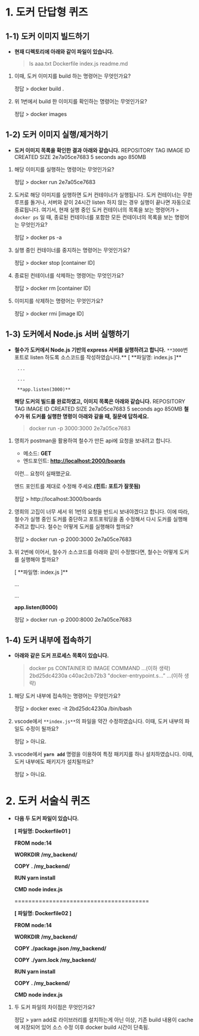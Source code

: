 # 1. 도커 단답형 퀴즈

## 1-1) 도커 이미지 빌드하기

- **현재 디렉토리에 아래와 같이 파일이 있습니다.**
  > ls
  > aaa.txt Dockerfile index.js readme.md

1. 이때, 도커 이미지를 build 하는 명령어는 무엇인가요?

   정답 > docker build .

2. 위 1번에서 build 한 이미지를 확인하는 명령어는 무엇인가요?

   정답 > docker images

## 1-2) 도커 이미지 실행/제거하기

- **도커 이미지 목록을 확인한 결과 아래와 같습니다.**
  REPOSITORY TAG IMAGE ID CREATED SIZE
  <none> <none> 2e7a05ce7683 5 seconds ago 850MB

1. 해당 이미지를 실행하는 명령어는 무엇인가요?

   정답 > docker run 2e7a05ce7683

1. 도커로 해당 이미지를 실행하면 도커 컨테이너가 실행됩니다. 도커 컨테이너는 무한 루프를 돌거나, 서버와 같이 24시간 listen 하지 않는 경우 실행이 끝나면 자동으로 종료됩니다. 여기서, 현재 실행 중인 도커 컨테이너의 목록을 보는 명령어가 `> docker ps` 일 때, 종료된 컨테이너를 포함한 모든 컨테이너의 목록을 보는 명령어는 무엇인가요?

   정답 > docker ps -a

1. 실행 중인 컨테이너를 중지하는 명령어는 무엇인가요?

   정답 > docker stop [container ID]

1. 종료된 컨테이너를 삭제하는 명령어는 무엇인가요?

   정답 > docker rm [container ID]

1. 이미지를 삭제하는 명령어는 무엇인가요?

   정답 > docker rmi [image ID]

## 1-3) 도커에서 Node.js 서버 실행하기

- **철수가 도커에서 Node.js 기반의 express 서버를 실행하려고 합니다.**
  `**3000`번 포트로 listen 하도록 소스코드를 작성하였습니다.\*\*
  [ **파일명: index.js ]\*\*

       ...

       ...

       **app.listen(3000)**

  **해당 도커의 빌드를 완료하였고, 이미지 목록은 아래와 같습니다.**
  REPOSITORY TAG IMAGE ID CREATED SIZE
  <none> <none> 2e7a05ce7683 5 seconds ago 850MB
  **철수가 위 도커를 실행한 명령이 아래와 같을 때, 질문에 답하세요.**

  > docker run -p 3000:3000 2e7a05ce7683

1. 영희가 postman을 활용하여 철수가 만든 api에 요청을 보내려고 합니다.

   - 메소드: **GET**
   - 엔드포인트: **[http://localhost:2000/boards](http://localhost:3000/boards로)**

   이런... 요청이 실패했군요.

   엔드 포인트를 제대로 수정해 주세요.**(힌트: 포트가 잘못됨)**

   정답 > http://localhost:3000/boards

2. 영희의 고집이 너무 세서 위 1번의 요청을 반드시 보내야겠다고 합니다. 이에 따라, 철수가 실행 중인 도커를 중단하고 포트포워딩을 좀 수정해서 다시 도커를 실행해 주려고 합니다. 철수는 어떻게 도커를 실행해야 할까요?

   정답 > docker run -p 2000:3000 2e7a05ce7683

3. 위 2번에 이어서, 철수가 소스코드를 아래와 같이 수정했다면, 철수는 어떻게 도커를 실행해야 할까요?

   [ **파일명: index.js ]\*\*

   ...

   ...

   **app.listen(8000)**

   정답 > docker run -p 2000:8000 2e7a05ce7683

## 1-4) 도커 내부에 접속하기

- **아래와 같은 도커 프로세스 목록이 있습니다.**
  > docker ps
  > CONTAINER ID IMAGE COMMAND ...(이하 생략)
  > 2bd25dc4230a c40ac2cb72b3 "docker-entrypoint.s…” ...(이하 생략)

1. 해당 도커 내부에 접속하는 명령어는 무엇인가요?

   정답 > docker exec -it 2bd25dc4230a /bin/bash

2. vscode에서 `**index.js**`의 파일을 약간 수정하였습니다. 이때, 도커 내부의 파일도 수정이 될까요?

   정답 > 아니요.

3. vscode에서 **`yarn add`** 명령을 이용하여 특정 패키지를 하나 설치하였습니다. 이때, 도커 내부에도 패키지가 설치될까요?

   정답 > 아니요.

# 2. 도커 서술식 퀴즈

- **다음 두 도커 파일이 있습니다.**

  **[ 파일명: Dockerfile01 ]**

  **FROM** **node:14**

  **WORKDIR** **/my_backend/**

  **COPY** **. /my_backend/**

  **RUN** **yarn install**

  **CMD** **node index.js**

  =======================================

  **[ 파일명: Dockerfile02 ]**

  **FROM** **node:14**

  **WORKDIR** **/my_backend/**

  **COPY ./package.json /my_backend/**

  **COPY** **./yarn.lock /my_backend/**

  **RUN** **yarn install**

  **COPY** **. /my_backend/**

  **CMD** **node index.js**

1. 두 도커 파일의 차이점은 무엇인가요?

   정답 > yarn add로 라이브러리를 설치하는게 아닌 이상, 기존 build 내용이 cache에 저장되어 있어 소스 수정 이후 docker build 시간이 단축됨.
